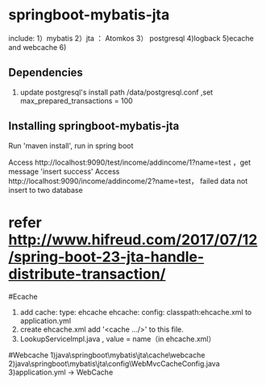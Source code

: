 # springboot-mybatis-jta 
include:
1）mybatis
2）jta ： Atomkos
3） postgresql 
4)logback
5)ecache and webcache
6)

## Dependencies
1) update postgresql's install path /data/postgresql.conf ,set   max_prepared_transactions = 100
## Installing springboot-mybatis-jta
Run 'maven install', run in spring boot

Access  http://localhost:9090/test/income/addincome/1?name=test ，get message 'insert success'
Access http://localhost:9090/income/addincome/2?name=test， failed data not insert to two database

# refer http://www.hifreud.com/2017/07/12/spring-boot-23-jta-handle-distribute-transaction/

#Ecache
 1) add cache: 
    type: ehcache
    ehcache: 
      config: classpath:ehcache.xml  to application.yml
 2) create ehcache.xml add '<cache .../>' to this file.
 3) LookupServiceImpl.java , value = name（in  ehcache.xml）
 
#Webcache
 1)java\springboot\mybatis\jta\cache\webcache 
 2)java\springboot\mybatis\jta\config\WebMvcCacheConfig.java
 3)application.yml -> WebCache 
  